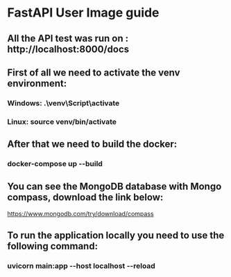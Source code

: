 # FastAPI User Image guide
## All the API test was run on : http://localhost:8000/docs

## First of all we need to activate the venv environment:
### Windows: .\venv\Script\activate
### Linux: source venv/bin/activate

## After that we need to build the docker:
### docker-compose up --build

## You can see the MongoDB database with Mongo compass, download the link below:
https://www.mongodb.com/try/download/compass

## To run the application locally you need to use the following command:
### uvicorn main:app --host localhost --reload
